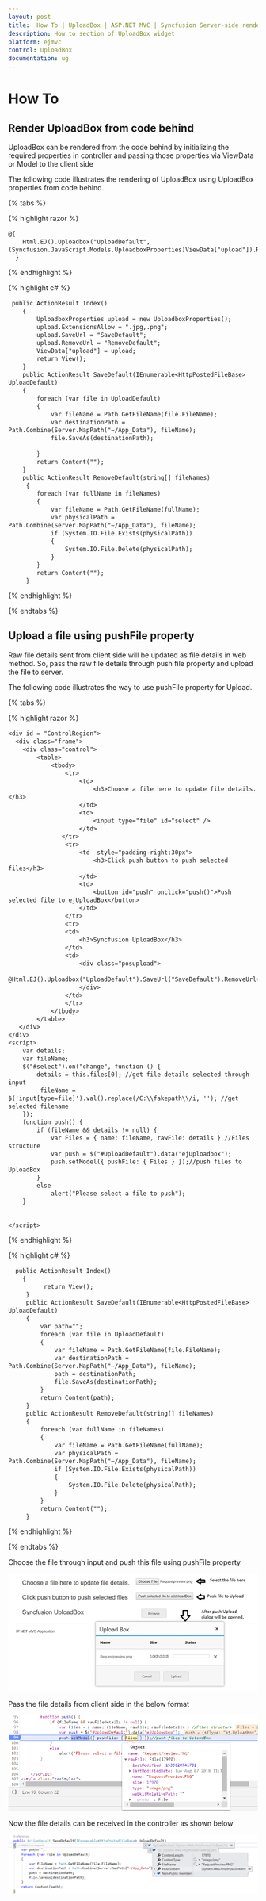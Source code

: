 ```yaml
---
layout: post
title:  How To | UploadBox | ASP.NET MVC | Syncfusion Server-side rendering
description: How to section of UploadBox widget
platform: ejmvc
control: UploadBox
documentation: ug
---
```


# How To

## Render UploadBox from code behind

UploadBox can be rendered from the code behind by initializing the required properties in controller and passing those properties via ViewData or Model to the client side

The following code illustrates the rendering of UploadBox using UploadBox properties from code behind.

{% tabs %}

{% highlight razor %}
    
    @{ 
        Html.EJ().Uploadbox("UploadDefault", (Syncfusion.JavaScript.Models.UploadboxProperties)ViewData["upload"]).Render();
      }
			
{% endhighlight %}

{% highlight c# %}
	
     public ActionResult Index()
        {
            UploadboxProperties upload = new UploadboxProperties();
            upload.ExtensionsAllow = ".jpg,.png";
            upload.SaveUrl = "SaveDefault";
            upload.RemoveUrl = "RemoveDefault";
            ViewData["upload"] = upload;
            return View();
        }
        public ActionResult SaveDefault(IEnumerable<HttpPostedFileBase> UploadDefault)
        {
            foreach (var file in UploadDefault)
            {
                var fileName = Path.GetFileName(file.FileName);
                var destinationPath = Path.Combine(Server.MapPath("~/App_Data"), fileName);
                file.SaveAs(destinationPath);

            }
            return Content("");
        }
        public ActionResult RemoveDefault(string[] fileNames)
         {
            foreach (var fullName in fileNames)
            {
                var fileName = Path.GetFileName(fullName);
                var physicalPath = Path.Combine(Server.MapPath("~/App_Data"), fileName);
                if (System.IO.File.Exists(physicalPath))
                {
                    System.IO.File.Delete(physicalPath);
                }
            }
            return Content("");
         }
	
{% endhighlight %}

{% endtabs %}

## Upload a file using pushFile property

Raw file details sent from client side will be updated as file details in web method. So, pass the raw file details through push file property and upload the file to server.

The following code illustrates the way to use pushFile property for Upload.

{% tabs %}

{% highlight razor %}
    
    <div id = "ControlRegion">
      <div class="frame">
        <div class="control">
            <table>
                <tbody>
                    <tr>
                        <td>
                            <h3>Choose a file here to update file details.</h3>     
                        </td>
                        <td>
                            <input type="file" id="select" />
                        </td>
                   </tr>
                    <tr>
                        <td  style="padding-right:30px">
                            <h3>Click push button to push selected files</h3>
                        </td>
                        <td>
                            <button id="push" onclick="push()">Push selected file to ejUploadBox</button>
                        </td>
                    </tr>
                    <tr>
                    <td>
                        <h3>Syncfusion UploadBox</h3>
                    </td>
                    <td>
                        <div class="posupload">
                            @Html.EJ().Uploadbox("UploadDefault").SaveUrl("SaveDefault").RemoveUrl("RemoveDefault"))
                        </div>
                    </td>
                    </tr>
                </tbody>
            </table>
       </div>
    </div>
    <script>
        var details;
        var fileName;
        $("#select").on("change", function () {
            details = this.files[0]; //get file details selected through input
             fileName = $('input[type=file]').val().replace(/C:\\fakepath\\/i, ''); //get selected filename 
        });
        function push() {
            if (fileName && details != null) {
                var Files = { name: fileName, rawFile: details } //Files structure
                var push = $("#UploadDefault").data("ejUploadbox");
                push.setModel({ pushFile: { Files } });//push files to UploadBox
            }
            else
                alert("Please select a file to push");
        }
       
      
    </script>
			
{% endhighlight %}

{% highlight c# %}
	
      public ActionResult Index()
        {
              return View();
         } 
         public ActionResult SaveDefault(IEnumerable<HttpPostedFileBase> UploadDefault)
         {
             var path="";
             foreach (var file in UploadDefault)
             {
                 var fileName = Path.GetFileName(file.FileName);
                 var destinationPath = Path.Combine(Server.MapPath("~/App_Data"), fileName);
                 path = destinationPath;
                 file.SaveAs(destinationPath);
             }
             return Content(path);
         }
         public ActionResult RemoveDefault(string[] fileNames)
         {
             foreach (var fullName in fileNames)
             {
                 var fileName = Path.GetFileName(fullName);
                 var physicalPath = Path.Combine(Server.MapPath("~/App_Data"), fileName);
                 if (System.IO.File.Exists(physicalPath))
                 {
                     System.IO.File.Delete(physicalPath);
                 }
             }
             return Content("");
         }
	
{% endhighlight %}

{% endtabs %}

Choose the file through input and push this file using pushFile property

![Choose](How-To-images/Upload.png)

Pass the file details from client side in the below format

![File details](How-To-images/Filedetails.png)

Now the file details can be received in the controller as shown below

![details](How-To-images/Controller.png)